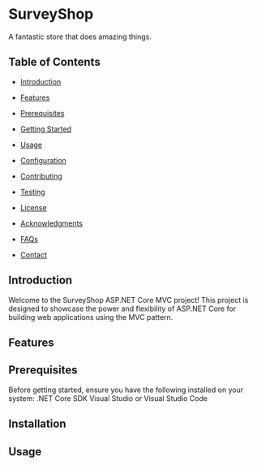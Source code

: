 # SurveyShop
A fantastic store that does amazing things.
## Table of Contents
- [Introduction](#introduction)
- [Features](#feature)
- [Prerequisites](#prerequisites)
- [Getting Started](#Installation)

- [Usage](#Usage)
- [Configuration](#configuration)
- [Contributing](#contributing)
- [Testing](#testing)
- [License](#license)
- [Acknowledgments](#acknowledgments)
- [FAQs](#faqs)
- [Contact](#contact)

## Introduction
Welcome to the SurveyShop ASP.NET Core MVC project! This project is designed to showcase the power and flexibility of ASP.NET Core for building web applications using the MVC pattern.

## Features

## Prerequisites
Before getting started, ensure you have the following installed on your system:
.NET Core SDK
Visual Studio or Visual Studio Code

## Installation

## Usage
